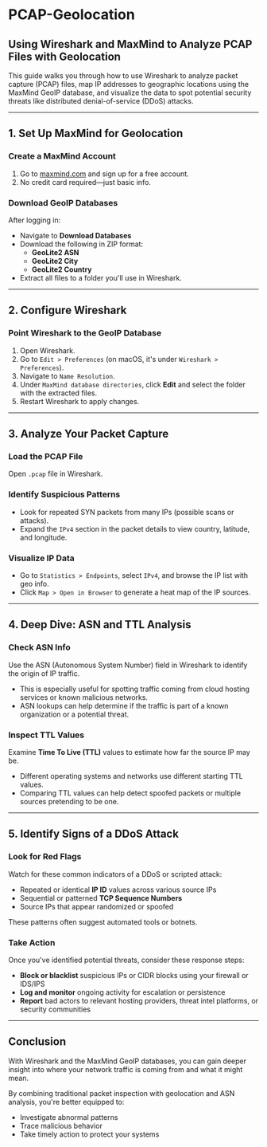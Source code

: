 # PCAP-Geolocation

## Using Wireshark and MaxMind to Analyze PCAP Files with Geolocation

This guide walks you through how to use Wireshark to analyze packet capture (PCAP) files, map IP addresses to geographic locations using the MaxMind GeoIP database, and visualize the data to spot potential security threats like distributed denial-of-service (DDoS) attacks.

---

## 1. Set Up MaxMind for Geolocation

### Create a MaxMind Account

1. Go to [maxmind.com](https://www.maxmind.com/) and sign up for a free account.  
2. No credit card required—just basic info.

### Download GeoIP Databases

After logging in:

- Navigate to **Download Databases**
- Download the following in ZIP format:
  - **GeoLite2 ASN**
  - **GeoLite2 City**
  - **GeoLite2 Country**
- Extract all files to a folder you'll use in Wireshark.

---

## 2. Configure Wireshark

### Point Wireshark to the GeoIP Database

1. Open Wireshark.  
2. Go to `Edit > Preferences` (on macOS, it's under `Wireshark > Preferences`).  
3. Navigate to `Name Resolution`.  
4. Under `MaxMind database directories`, click **Edit** and select the folder with the extracted files.  
5. Restart Wireshark to apply changes.

---

## 3. Analyze Your Packet Capture

### Load the PCAP File

Open `.pcap` file in Wireshark.

### Identify Suspicious Patterns

- Look for repeated SYN packets from many IPs (possible scans or attacks).  
- Expand the `IPv4` section in the packet details to view country, latitude, and longitude.

### Visualize IP Data

- Go to `Statistics > Endpoints`, select `IPv4`, and browse the IP list with geo info.  
- Click `Map > Open in Browser` to generate a heat map of the IP sources.

---

## 4. Deep Dive: ASN and TTL Analysis

### Check ASN Info

Use the ASN (Autonomous System Number) field in Wireshark to identify the origin of IP traffic.

- This is especially useful for spotting traffic coming from cloud hosting services or known malicious networks.  
- ASN lookups can help determine if the traffic is part of a known organization or a potential threat.

### Inspect TTL Values

Examine **Time To Live (TTL)** values to estimate how far the source IP may be.

- Different operating systems and networks use different starting TTL values.  
- Comparing TTL values can help detect spoofed packets or multiple sources pretending to be one.

---

## 5. Identify Signs of a DDoS Attack

### Look for Red Flags

Watch for these common indicators of a DDoS or scripted attack:

- Repeated or identical **IP ID** values across various source IPs  
- Sequential or patterned **TCP Sequence Numbers**  
- Source IPs that appear randomized or spoofed

These patterns often suggest automated tools or botnets.

### Take Action

Once you've identified potential threats, consider these response steps:

- **Block or blacklist** suspicious IPs or CIDR blocks using your firewall or IDS/IPS  
- **Log and monitor** ongoing activity for escalation or persistence  
- **Report** bad actors to relevant hosting providers, threat intel platforms, or security communities

---

## Conclusion

With Wireshark and the MaxMind GeoIP databases, you can gain deeper insight into where your network traffic is coming from and what it might mean.

By combining traditional packet inspection with geolocation and ASN analysis, you're better equipped to:

- Investigate abnormal patterns  
- Trace malicious behavior  
- Take timely action to protect your systems
